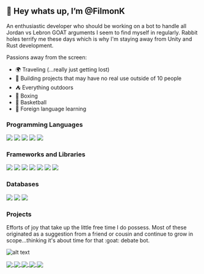 <h2>👋 Hey whats up, I’m @FilmonK</h2>

An enthusiastic developer who should be working on a bot to handle all Jordan vs Lebron GOAT arguments I seem to find myself in regularly. 
Rabbit holes terrify me these days which is why I'm staying away from Unity and Rust development.


Passions away from the screen:
- :earth_africa: Traveling (...really just getting lost)
- :roller_coaster: Building projects that may have no real use outside of 10 people
- :tent: Everything outdoors
- :facepunch: Boxing
- :basketball: Basketball
- :speech_balloon: Foreign language learning

 
 
 <h3>Programming Languages</h3>
 <p>
  <img src="https://img.shields.io/badge/JavaScript-323330?style=for-the-badge&logo=javascript&logoColor=F7DF1E" />
  <img src="https://img.shields.io/badge/Python-3776AB?style=for-the-badge&logo=python&logoColor=white" />
  <img src="https://img.shields.io/badge/HTML5-E34F26?style=for-the-badge&logo=html5&logoColor=white" />
  <img src="https://img.shields.io/badge/CSS3-1572B6?style=for-the-badge&logo=css3&logoColor=white" />
  <img src="https://img.shields.io/badge/SQL-00599C?style=for-the-badge" />  
</p>


<h3>Frameworks and Libraries</h3>
<p>
  <img src="https://img.shields.io/badge/Node.js-339933?style=for-the-badge&logo=nodedotjs&logoColor=white" />
  <img src="https://img.shields.io/badge/React-20232A?style=for-the-badge&logo=react&logoColor=61DAFB" />
  <img src="https://img.shields.io/badge/redux-%23593d88.svg?style=for-the-badge&logo=redux&logoColor=white" />
  <img src="https://img.shields.io/badge/Bootstrap-563D7C?style=for-the-badge&logo=bootstrap&logoColor=white" />
  <img src="https://img.shields.io/badge/Puppeteer-00C58E?style=for-the-badge" />
  <img src="https://img.shields.io/badge/numpy-%23013243.svg?style=for-the-badge&logo=numpy&logoColor=white" />
  <img src="https://img.shields.io/badge/pandas-%23150458.svg?style=for-the-badge&logo=pandas&logoColor=white" />
</p>


<h3>Databases</h3>
<p>
  <img src="https://img.shields.io/badge/PostgreSQL-316192?style=for-the-badge&logo=postgresql&logoColor=white" />
  <img src="https://img.shields.io/badge/MongoDB-4EA94B?style=for-the-badge&logo=mongodb&logoColor=white" />
  <img src="https://img.shields.io/badge/Microsoft%20SQL%20Sever-CC2927?style=for-the-badge&logo=microsoft%20sql%20server&logoColor=white" />
</p>


<h3>Projects</h3>
Efforts of joy that take up the little free time I do possess. Most of these originated as a suggestion from a friend or cousin and continue to grow in scope...thinking it's about time for that :goat: debate bot.

![alt text](https://github.com/FilmonK/sportsanalysis/blob/master/readme_images/jordan.jpeg?raw=true)


<a href="https://github.com/filmonk/whatsapp_multi">
 <img align="center" src="https://github-readme-stats.vercel.app/api/pin/?username=filmonk&repo=whatsapp_multi&cache_seconds=86400&theme=nord" />
</a>


<a href="https://github.com/filmonk/messageboard">
 <img align="center" src="https://github-readme-stats.vercel.app/api/pin/?username=filmonk&repo=messageboard&cache_seconds=86400&theme=nord" />
</a>


<a href="https://github.com/filmonk/cryptock">
 <img align="center" src="https://github-readme-stats.vercel.app/api/pin/?username=filmonk&repo=cryptock&cache_seconds=86400&theme=nord" />
</a>


<a href="https://github.com/filmonk/logging_mongo">
 <img align="center" src="https://github-readme-stats.vercel.app/api/pin/?username=filmonk&repo=logging_mongo&cache_seconds=86400&theme=nord" />
</a>


<a href="https://github.com/filmonk/cryptock">
 <img align="center" src="https://github-readme-stats.vercel.app/api/pin/?username=filmonk&repo=cryptock&cache_seconds=86400&theme=nord" />
</a>

